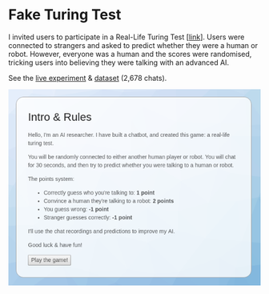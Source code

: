 # Fake Turing Test

I invited users to participate in a Real-Life Turing Test [[link](https://news.ycombinator.com/item?id=17219885)]. Users were connected to strangers and asked to predict whether they were a human or robot. However, everyone was a human and the scores were randomised, tricking users into believing they were talking with an advanced AI.

See the [live experiment](https://turing-game.tech/) & [dataset](https://www.kaggle.com/ashtonsix/fake-turing-test) (2,678 chats).

![screenshot of experiment](./screenshot.png)

